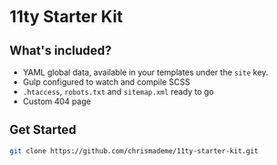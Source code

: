 # 11ty Starter Kit

## What's included?

-   YAML global data, available in your templates under the `site` key.
-   Gulp configured to watch and compile SCSS
-   `.htaccess`, `robots.txt` and `sitemap.xml` ready to go
-   Custom 404 page

## Get Started

```bash
git clone https://github.com/chrismademe/11ty-starter-kit.git
```
